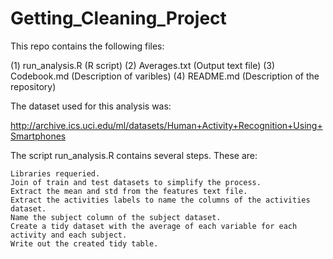 # Getting_Cleaning_Project

This repo contains the following files:

(1) run_analysis.R  (R script)
(2) Averages.txt    (Output text file)
(3) Codebook.md     (Description of varibles)
(4) README.md       (Description of the repository)

The dataset used for this analysis was:

http://archive.ics.uci.edu/ml/datasets/Human+Activity+Recognition+Using+Smartphones

The script run_analysis.R contains several steps.  These are:

	Libraries requeried.
	Join of train and test datasets to simplify the process.
	Extract the mean and std from the features text file.
	Extract the activities labels to name the columns of the activities dataset.
	Name the subject column of the subject dataset.
	Create a tidy dataset with the average of each variable for each activity and each subject.
	Write out the created tidy table.
